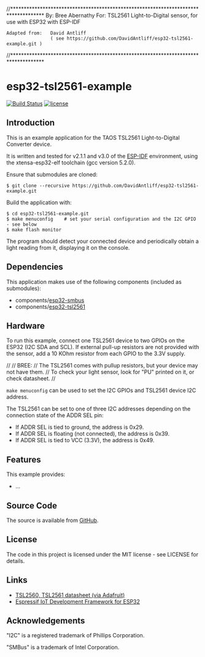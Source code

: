 //************************************************************************************
	By:				Bree Abernathy
	For:			TSL2561 Light-to-Digital sensor, for use with ESP32 with ESP-IDF
	
	Adapted from:	David Antliff
					( see https://github.com/DavidAntliff/esp32-tsl2561-example.git )

//************************************************************************************
# esp32-tsl2561-example

[![Build Status](https://travis-ci.org/DavidAntliff/esp32-tsl2561-example.svg?branch=master)](https://travis-ci.org/DavidAntliff/esp32-tsl2561-example)
[![license](https://img.shields.io/github/license/mashape/apistatus.svg)]()

## Introduction

This is an example application for the TAOS TSL2561 Light-to-Digital Converter device.

It is written and tested for v2.1.1 and v3.0 of the [ESP-IDF](https://github.com/espressif/esp-idf) environment, using the xtensa-esp32-elf toolchain (gcc version 5.2.0).

Ensure that submodules are cloned:

    $ git clone --recursive https://github.com/DavidAntliff/esp32-tsl2561-example.git

Build the application with:

    $ cd esp32-tsl2561-example.git
    $ make menuconfig    # set your serial configuration and the I2C GPIO - see below
    $ make flash monitor

The program should detect your connected device and periodically obtain a light reading from it, displaying it on the console.

## Dependencies

This application makes use of the following components (included as submodules):

 * components/[esp32-smbus](https://github.com/DavidAntliff/esp32-smbus)
 * components/[esp32-tsl2561](https://github.com/DavidAntliff/esp32-tsl2561)

## Hardware

To run this example, connect one TSL2561 device to two GPIOs on the ESP32 (I2C SDA and SCL). 
If external pull-up resistors are not provided with the sensor, add a 10 KOhm resistor from each GPIO to the 3.3V supply.

//
//	BREE:
//	The TSL2561 comes with pullup resistors, but your device may not have them.
//	To check your light sensor, look for "PU" printed on it, or check datasheet.
//

`make menuconfig` can be used to set the I2C GPIOs and TSL2561 device I2C address.

The TSL2561 can be set to one of three I2C addresses depending on the connection state of the ADDR SEL pin:

 * If ADDR SEL is tied to ground, the address is 0x29.
 * If ADDR SEL is floating (not connected), the address is 0x39.
 * If ADDR SEL is tied to VCC (3.3V), the address is 0x49.

## Features

This example provides:

 * ...

## Source Code

The source is available from [GitHub](https://www.github.com/DavidAntliff/esp32-tsl2561-example).

## License

The code in this project is licensed under the MIT license - see LICENSE for details.

## Links

 * [TSL2560, TSL2561 datasheet (via Adafruit)](https://cdn-shop.adafruit.com/datasheets/TSL2561.pdf)
 * [Espressif IoT Development Framework for ESP32](https://github.com/espressif/esp-idf)

## Acknowledgements

"I2C" is a registered trademark of Phillips Corporation.

"SMBus" is a trademark of Intel Corporation. 
